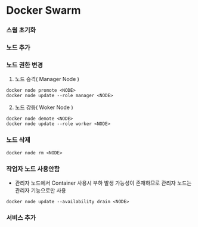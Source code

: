 # Docker Swarm

### 스웜 초기화

### 노드 추가

### 노드 권한 변경
1. 노드 승격( Manager Node )
```
docker node promote <NODE>
docker node update --role manager <NODE>
```
2. 노드 강등( Woker Node )
```
docker node demote <NODE>
docker node update --role worker <NODE>
```

### 노드 삭제
```
docker node rm <NODE>
```

### 작업자 노드 사용안함
- 관리자 노드에서 Container 사용시 부하 발생 가능성이 존재하므로 관리자 노드는 관리자 기능으로만 사용
```
docker node update --availability drain <NODE>
```

### 서비스 추가
